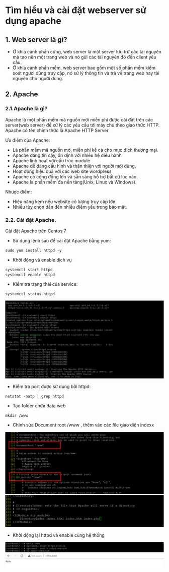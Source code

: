 # Tìm hiểu và cài đặt webserver sử dụng apache 
## 1. Web server là gì?
- Ở khía cạnh phần cứng, web server là một server lưu trữ các tài nguyên mà tạo nên một trang web và nó gửi các tài nguyên đó đến client yêu cầu.
- Ở khía cạnh phần mềm, web server bao gồm một số phần mềm kiểm soát người dùng truy cập, nó sử lý thông tin và trả về trang web hay tài nguyên cho người dùng.
## 2. Apache 
### 2.1.Apache là gì?

Apache là một phần mềm mã nguồn mởi miễn phí được cài đặt trên các server(web server) để xử lý các yêu cầu tới máy chủ theo giao thức HTTP. Apache có tên chính thức là Apache HTTP Server

Ưu điểm của Apache:
- Là phần mềm mã nguồn mở, miễn phí kể cả cho mục đích thương mại. 
- Apache đáng tin cậy, ổn định với nhiều hệ điều hành 
- Apache linh hoạt với cấu trúc module
- Apache dễ dàng cấu hình và thân thiện với người mới dùng.
- Hoạt động hiệu quả với các web site wordpress
- Apache có cộng đồng lớn và sẵn sàng hỗ trợ bất cứ lúc nào.
- Apache là phần mềm đa nền tảng(Unix, Linux và Windows).

Nhược điểm:
- Hiệu năng kém nếu website có lượng truy cập lớn.
- Nhiều tùy chọn dẫn đến nhiều điểm yếu trong bảo mật.

### 2.2. Cài đặt Apache.

Cài đặt Apache trên Centos 7
- Sử dụng lệnh sau để cài đặt Apache bằng yum:
```
sudo yum install httpd -y
```

- Khởi động và enable dịch vụ
```
systemctl start httpd 
systemctl enable httpd
```

- Kiểm tra trạng thái của service:
```
systemctl status httpd
```

<img src="imgservices/17.png">

- Kiểm tra port được sử dụng bởi httpd:
```
netstat -natp | grep httpd
```

- Tạo folder chứa data web

```
mkdir /www
```

- Chỉnh sửa Document root /www , thêm vào các file giao diện indexx

<img src="imgservices/18.png">

<img src="imgservices/19.png">

- Khởi động lại httpd và enable cùng hệ thống

<img src="imgservices/20.png">

<img src="imgservices/21.png">
